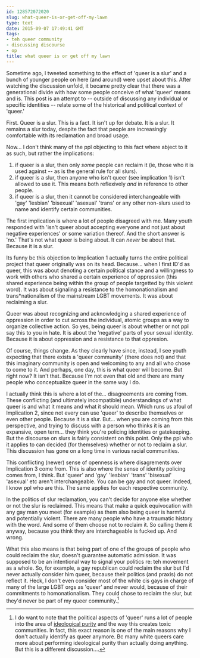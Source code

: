 ```yaml
---
id: 128572072020
slug: what-queer-is-or-get-off-my-lawn
type: text
date: 2015-09-07 17:49:41 GMT
tags:
- teh queer community
- discussing discourse
- op
title: what queer is or get off my lawn
---
```

Sometime ago, I tweeted something to the effect of 'queer is a slur' and a bunch of younger people on here (and around) were upset about this. After watching the discussion unfold, it became pretty clear that there was a generational divide with how some people conceive of what 'queer' means and is. This post is an attempt to -- outside of discussing any individual or specific identities -- relate some of the historical and political context of 'queer.'

First. Queer is a slur. This is a fact. It isn't up for debate. It is a slur. It remains a slur today, despite the fact that people are increasingly comfortable with its reclamation and broad usage. 

Now... I don't think many of the ppl objecting to this fact where abject to it as such, but rather the implications:

1. if queer is a slur, then only _some_ people can reclaim it (ie, those who it is used against -- as is the general rule for all slurs).
2. if queer is a slur, then anyone who isn't queer (see implication 1) isn't allowed to use it. This means both reflexively _and_ in reference to other people.
3. if queer is a slur, then it cannot be considered interchangeable with 'gay' 'lesbian' 'bisexual' 'asexual' 'trans' or any other non-slurs used to name and identify certain communities.

The first implication is where a lot of people disagreed with me. Many youth responded with 'isn't queer about accepting everyone and not just about negative experiences' or some variation thereof. And the short answer is 'no.' That's not what queer is being about. It can _never_ be about that. Because it is a slur.

Its funny bc this objection to Implication 1 actually turns the entire political project that queer originally was on its head. Because... when I first ID'd as queer, this was about denoting a certain political stance and a willingness to work with others who shared a certain experience of oppression (this shared experience being within the group of people targetted by this violent word). It was about signaling a resistance to the homonationalism and trans\*nationalism of the mainstream LGBT movements. It was about reclaiming a slur.

Queer was about recognizing and acknowledging a shared experience of oppression in order to cut across the individual, atomic groups as a way to organize collective action. So yes, being queer is about whether or not ppl say this to you in hate. It is about the 'negative' parts of your sexual identity. Because it is about oppression and a resistance to that oppresion.

Of course, things change. As they clearly have since, instead, I see youth expecting that there exists a 'queer community' (there does not) and that this imaginary community is open and welcoming to any and all who chose to come to it. And perhaps, one day, this is what queer will become. But right now? It isn't that. Because I'm not even that old and there are many people who conceptualize queer in the same way I do.

I actually think this is where a lot of the... disagreements are coming from. These conflicting (and ultimately incompatible) understandings of what queer is and what it means and what it should mean. Which runs us afoul of Implication 2, since not every can use 'queer' to describe themselves or even other people. Because it is a slur. But... when you are coming from this perspective, and trying to discuss with a person who thinks it is an expansive, open term... they think you're policing identities or gatekeeping. But the discourse on slurs is fairly consistent on this point. Only the ppl who it applies to can decided (for themselves) whether or not to reclaim a slur. This discussion has gone on a long time in various racial communities.

This conflicting (newer) sense of openness is where disagrements over Implication 3 come from. This is also where the sense of identity policing comes from, I think. But 'queer' and 'gay' 'lesbian' 'trans' 'bisexual' 'asexual' etc aren't interchangeable. You can be gay and not queer. Indeed, I know ppl who are this. The same applies for each respective community.

In the politics of slur reclamation, you can't decide for anyone else whether or not the slur is reclaimed. This means that make a quick equivocation with any gay man you meet (for example) as them also being queer is harmful and potentially violent. There are many people who have a traumatic history with the word. And some of them choose not to reclaim it. So calling them it anyway, because you think they are interchageable is fucked up. And wrong.

What this also means is that being part of one of the groups of people who could reclaim the slur, doesn't guarantee automatic admission. It was supposed to be an intentional way to signal your politics re: teh movement as a whole. So, for example, a gay republican could reclaim the slur but I'd never actually consider him queer, because their politics (and praxis) do not reflect it. Heck, I don't even consider most of the white cis gays in charge of many of the large LGBT orgs as 'queer' and never would, because of their commitments to homonationalism. They could chose to reclaim the slur, but they'd never be part of my queer community.[^1]

[^1]: I do want to note that the political aspects of 'queer' runs a lot of people into the area of [ideological purity](http://web.archive.org/web/20150904132852/http://mxb.ca/post/126335548724/ideological-purity-and-toxic-communities) and the way this creates toxic communities. In fact, this exact reason is one of the main reasons why I don't actually identify as queer anymore. Bc many white queers care more about performing ideological purity than actually doing anything. But this is a different discussion....